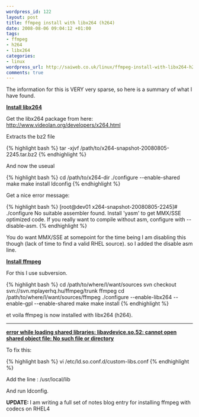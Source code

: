 ```yaml
--- 
wordpress_id: 122
layout: post
title: ffmpeg install with libx264 (h264)
date: 2008-08-06 09:04:12 +01:00
tags: 
- ffmpeg
- h264
- libx264
categories: 
- linux
wordpress_url: http://saiweb.co.uk/linux/ffmpeg-install-with-libx264-h264
comments: true
---
```

The information for this is VERY very sparse, so here is a summary of what I have found.

<b><u>Install libx264</u></b>

Get the libx264 package from here: <a href="http://www.videolan.org/developers/x264.html">http://www.videolan.org/developers/x264.html</a>

Extracts the bz2 file 

{% highlight bash %}
tar -xjvf /path/to/x264-snapshot-20080805-2245.tar.bz2
{% endhighlight %}

And now the useual

{% highlight bash %}
cd /path/to/x264-dir
./configure --enable-shared
make
make install
ldconfig
{% endhighlight %}

Get a nice error message:

{% highlight bash %}
[root@dev01 x264-snapshot-20080805-2245]# ./configure
No suitable assembler found.  Install 'yasm' to get MMX/SSE optimized code.
If you really want to compile without asm, configure with --disable-asm.
{% endhighlight %}

You do want MMX/SSE at somepoint for the time being I am disabling this though (lack of time to find a valid RHEL source). so I added the disable asm line.

<b><u>Install ffmpeg</u></b>

For this I use subversion.

{% highlight bash %}
cd /path/to/where/I/want/sources
svn checkout svn://svn.mplayerhq.hu/ffmpeg/trunk ffmpeg
cd /path/to/where/I/want/sources/ffmpeg
./configure --enable-libx264 --enable-gpl --enable-shared
make
make install
{% endhighlight %}

et voila ffmpeg is now installed with libx264 (h264).

<hr />

<u><b>error while loading shared libraries: libavdevice.so.52: cannot open shared object file: No such file or directory</b></u>

To fix this:

{% highlight bash %}
vi /etc/ld.so.conf.d/custom-libs.conf
{% endhighlight %}

Add the line : /usr/local/lib

And run ldconfig.

<b>UPDATE: </b> I am writing a full set of notes blog entry for installing ffmpeg with codecs on RHEL4
